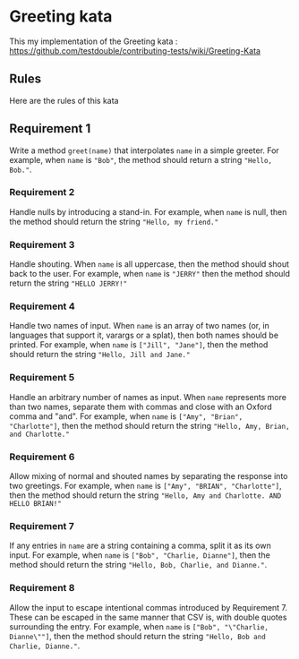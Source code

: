 # Greeting kata

This my implementation of the Greeting kata : https://github.com/testdouble/contributing-tests/wiki/Greeting-Kata

## Rules

Here are the rules of this kata

## Requirement 1

Write a method `greet(name)` that interpolates `name` in a simple greeter. For example, when `name` is `"Bob"`, the method should return a string `"Hello, Bob."`.

### Requirement 2

Handle nulls by introducing a stand-in. For example, when `name` is null, then the method should return the string `"Hello, my friend."`

### Requirement 3

Handle shouting. When `name` is all uppercase, then the method should shout back to the user. For example, when `name` is `"JERRY"` then the method should return the string `"HELLO JERRY!"`

### Requirement 4

Handle two names of input. When `name` is an array of two names (or, in languages that support it, varargs or a splat), then both names should be printed. For example, when `name` is `["Jill", "Jane"]`, then the method should return the string `"Hello, Jill and Jane."`

### Requirement 5

Handle an arbitrary number of names as input. When `name` represents more than two names, separate them with commas and close with an Oxford comma and "and". For example, when `name` is `["Amy", "Brian", "Charlotte"]`, then the method should return the string `"Hello, Amy, Brian, and Charlotte."`

### Requirement 6

Allow mixing of normal and shouted names by separating the response into two greetings. For example, when `name` is `["Amy", "BRIAN", "Charlotte"]`, then the method should return the string `"Hello, Amy and Charlotte. AND HELLO BRIAN!"`

### Requirement 7

If any entries in `name` are a string containing a comma, split it as its own input. For example, when `name` is `["Bob", "Charlie, Dianne"]`, then the method should return the string `"Hello, Bob, Charlie, and Dianne."`.

### Requirement 8

Allow the input to escape intentional commas introduced by Requirement 7. These can be escaped in the same manner that CSV is, with double quotes surrounding the entry. For example, when `name` is `["Bob", "\"Charlie, Dianne\""]`, then the method should return the string `"Hello, Bob and Charlie, Dianne."`.
